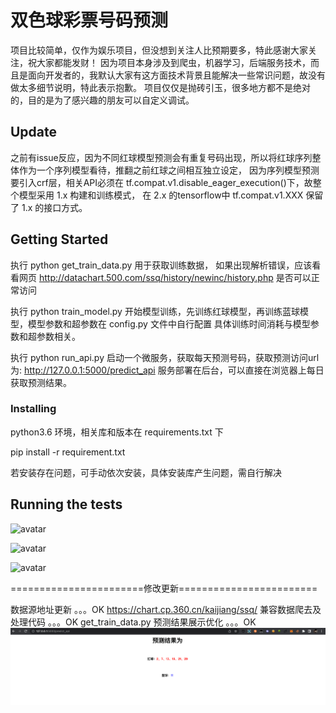 # 双色球彩票号码预测

项目比较简单，仅作为娱乐项目，但没想到关注人比预期要多，特此感谢大家关注，祝大家都能发财！
因为项目本身涉及到爬虫，机器学习，后端服务技术，而且是面向开发者的，我默认大家有这方面技术背景且能解决一些常识问题，故没有做太多细节说明，特此表示抱歉。
项目仅仅是抛砖引玉，很多地方都不是绝对的，目的是为了感兴趣的朋友可以自定义调试。

## Update
之前有issue反应，因为不同红球模型预测会有重复号码出现，所以将红球序列整体作为一个序列模型看待，推翻之前红球之间相互独立设定，
因为序列模型预测要引入crf层，相关API必须在 tf.compat.v1.disable_eager_execution()下，故整个模型采用 1.x 构建和训练模式，
在 2.x 的tensorflow中 tf.compat.v1.XXX 保留了 1.x 的接口方式。


## Getting Started
执行 python get_train_data.py 用于获取训练数据，
如果出现解析错误，应该看看网页 http://datachart.500.com/ssq/history/newinc/history.php 是否可以正常访问

执行 python train_model.py 开始模型训练，先训练红球模型，再训练蓝球模型，模型参数和超参数在 config.py 文件中自行配置
具体训练时间消耗与模型参数和超参数相关。

执行 python run_api.py 启动一个微服务，获取每天预测号码，获取预测访问url为: http://127.0.0.1:5000/predict_api
服务部署在后台，可以直接在浏览器上每日获取预测结果。

### Installing

python3.6 环境，相关库和版本在 requirements.txt 下

pip install -r requirement.txt

若安装存在问题，可手动依次安装，具体安装库产生问题，需自行解决

## Running the tests

![avatar](img/001.png)

![avatar](img/002.png)

![avatar](img/003.png)

=======================修改更新========================

数据源地址更新         。。。OK
https://chart.cp.360.cn/kaijiang/ssq/
兼容数据爬去及处理代码  。。。OK
get_train_data.py
预测结果展示优化       。。。OK
![img.png](img.png)